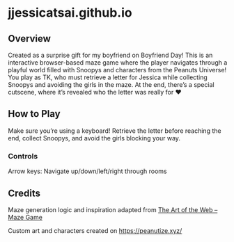 # jjessicatsai.github.io

## Overview

Created as a surprise gift for my boyfriend on Boyfriend Day! This is an interactive browser-based maze game where the player navigates through a playful world filled with Snoopys and characters from the Peanuts Universe! You play as TK, who must retrieve a letter for Jessica while collecting Snoopys and avoiding the girls in the maze. At the end, there’s a special cutscene, where it’s revealed who the letter was really for ❤️

## How to Play

Make sure you’re using a keyboard! 
Retrieve the letter before reaching the end, collect Snoopys, and avoid the girls blocking your way.

### Controls
Arrow keys: Navigate up/down/left/right through rooms

## Credits

Maze generation logic and inspiration adapted from
[The Art of the Web – Maze Game](https://www.the-art-of-web.com/javascript/maze-game/)

Custom art and characters created on
https://peanutize.xyz/
